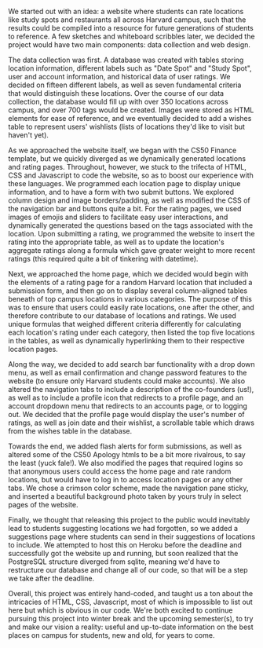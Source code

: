 We started out with an idea: a website where students can rate locations like study spots and restaurants all across Harvard campus,
such that the results could be compiled into a resource for future generations of students to reference. A few sketches and
whiteboard scribbles later, we decided the project would have two main components: data collection and web design.

The data collection was first. A database was created with tables storing location information, different labels such as "Date Spot"
and "Study Spot", user and account information, and historical data of user ratings. We decided on fifteen different labels, as
well as seven fundamental criteria that would distinguish these locations. Over the course of our data collection, the database
would fill up with over 350 locations across campus, and over 700 tags would be created. Images were stored as HTML elements for
ease of reference, and we eventually decided to add a wishes table to represent users' wishlists (lists of locations they'd like to
visit but haven't yet).

As we approached the website itself, we began with the CS50 Finance template, but we quickly diverged as we dynamically generated
locations and rating pages. Throughout, however, we stuck to the trifecta of HTML, CSS and Javascript to code the website, so as to
boost our experience with these languages. We  programmed each location page to display unique information, and to have a form with two
submit buttons. We explored column design and image borders/padding, as well as modified the CSS of the navigation bar and buttons
quite a bit. For the rating pages, we used images of emojis and sliders to facilitate easy user interactions, and dynamically
generated the questions based on the tags associated with the location. Upon submitting a rating, we programmed the website to
insert the rating into the appropriate table, as well as to update the location's aggregate ratings along a formula which gave
greater weight to more recent ratings (this required quite a bit of tinkering with datetime).

Next, we approached the home page, which we decided would begin with the elements of a rating page for a random Harvard location
that included a submission form, and then go on to display several column-aligned tables beneath of top campus locations in various
categories. The purpose of this was to ensure that users could easily rate locations, one after the other, and therefore
contribute to our database of locations and ratings. We used unique formulas that weighed different criteria differently for
calculating each location's rating under each category, then listed the top five locations in the tables, as well as dynamically
hyperlinking them to their respective location pages.

Along the way, we decided to add search bar functionality with a drop down menu, as well as email confirmation and change password
features to the website (to ensure only Harvard students could make accounts). We also altered the navigation tabs to include
a description of the co-founders (us!), as well as to include a profile icon that redirects to a profile page, and an account
dropdown menu that redirects to an accounts page, or to logging out. We decided that the profile page would display the user's
number of ratings, as well as join date and their wishlist, a scrollable table which draws from the wishes table in the database.

Towards the end, we added flash alerts for form submissions, as well as altered some of the CS50 Apology htmls to be a bit more
rivalrous, to say the least (yuck fale!). We also modified the pages that required logins so that anonymous users could access
the home page and rate random locations, but would have to log in to access location pages or any other tabs. We chose a crimson
color scheme, made the navigation pane sticky, and inserted a beautiful background photo taken by yours truly in select pages of
the website.

Finally, we thought that releasing this project to the public would inevitably lead to students suggesting locations we had
forgotten, so we added a suggestions page where students can send in their suggestions of locations to include. We attempted to
host this on Heroku before the deadline and successfully got the website up and running, but soon realized that the PostgreSQL
structure diverged from sqlite, meaning we'd have to restructure our database and change all of our code, so that will be a step we
take after the deadline.

Overall, this project was entirely hand-coded, and taught us a ton about the intricacies of HTML, CSS, Javascript, most
of which is impossible to list out here but which is obvious in our code. We're both excited to continue pursuing this project into
winter break and the upcoming semester(s), to try and make our vision a reality: useful and up-to-date information on the best
places on campus for students, new and old, for years to come.